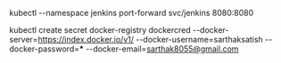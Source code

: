 kubectl --namespace jenkins port-forward svc/jenkins 8080:8080

kubectl create secret docker-registry dockercred --docker-server=https://index.docker.io/v1/ --docker-username=sarthaksatish --docker-password=**\*** --docker-email=sarthak8055@gmail.com
